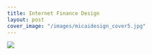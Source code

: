 ```yaml
---
title: Internet Finance Design
layout: post
cover_image: "/images/micaidesign_cover5.jpg"
---
```

![](/images/micaidesign.jpg)
